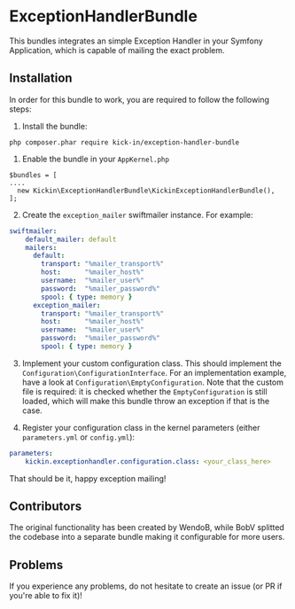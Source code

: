 # ExceptionHandlerBundle
This bundles integrates an simple Exception Handler in your Symfony Application, which is capable of mailing the exact problem. 

## Installation

In order for this bundle to work, you are required to follow the following steps:

1. Install the bundle:
```
php composer.phar require kick-in/exception-handler-bundle
```

1. Enable the bundle in your `AppKernel.php`
```
$bundles = [
....
  new Kickin\ExceptionHandlerBundle\KickinExceptionHandlerBundle(),
];
```

2. Create the `exception_mailer` swiftmailer instance. For example:
```yml
swiftmailer:
    default_mailer: default
    mailers:
      default:
        transport: "%mailer_transport%"
        host:      "%mailer_host%"
        username:  "%mailer_user%"
        password:  "%mailer_password%"
        spool: { type: memory }
      exception_mailer:
        transport: "%mailer_transport%"
        host:      "%mailer_host%"
        username:  "%mailer_user%"
        password:  "%mailer_password%"
        spool: { type: memory }
```

3. Implement your custom configuration class. This should implement the `Configuration\ConfigurationInterface`. For 
an implementation example, have a look at `Configuration\EmptyConfiguration`. Note that the custom file is required:
it is checked whether the `EmptyConfiguration` is still loaded, which will make this bundle throw an exception if that
is the case.

4. Register your configuration class in the kernel parameters (either `parameters.yml` or `config.yml`):
```yml
parameters:
    kickin.exceptionhandler.configuration.class: <your_class_here>
```

That should be it, happy exception mailing!

## Contributors

The original functionality has been created by WendoB, while BobV splitted the codebase into a separate bundle making
it configurable for more users.


## Problems

If you experience any problems, do not hesitate to create an issue (or PR if you're able to fix it)!
